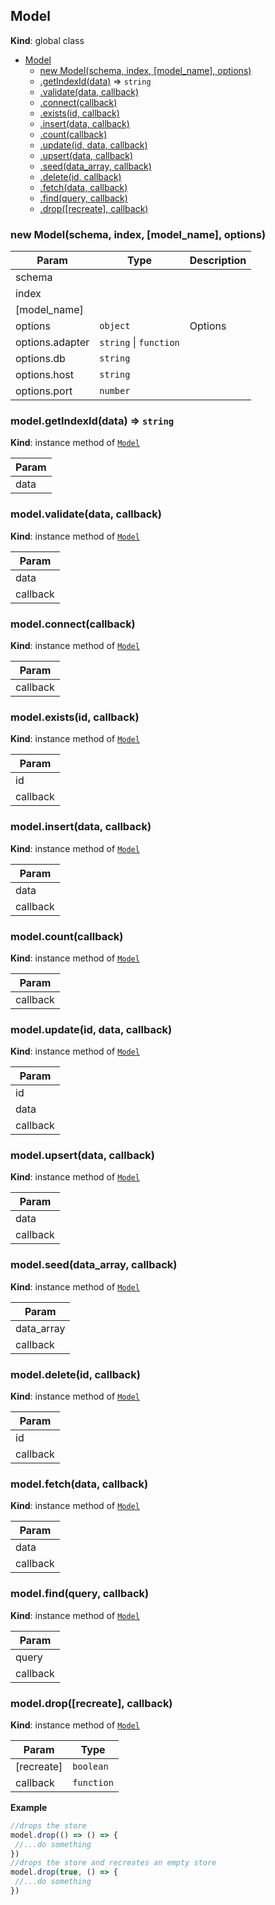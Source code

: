 <a name="Model"></a>

## Model
**Kind**: global class  

* [Model](#Model)
    * [new Model(schema, index, [model_name], options)](#new_Model_new)
    * [.getIndexId(data)](#Model+getIndexId) ⇒ <code>string</code>
    * [.validate(data, callback)](#Model+validate)
    * [.connect(callback)](#Model+connect)
    * [.exists(id, callback)](#Model+exists)
    * [.insert(data, callback)](#Model+insert)
    * [.count(callback)](#Model+count)
    * [.update(id, data, callback)](#Model+update)
    * [.upsert(data, callback)](#Model+upsert)
    * [.seed(data_array, callback)](#Model+seed)
    * [.delete(id, callback)](#Model+delete)
    * [.fetch(data, callback)](#Model+fetch)
    * [.find(query, callback)](#Model+find)
    * [.drop([recreate], callback)](#Model+drop)

<a name="new_Model_new"></a>

### new Model(schema, index, [model_name], options)

| Param | Type | Description |
| --- | --- | --- |
| schema |  |  |
| index |  |  |
| [model_name] |  |  |
| options | <code>object</code> | Options |
| options.adapter | <code>string</code> &#124; <code>function</code> |  |
| options.db | <code>string</code> |  |
| options.host | <code>string</code> |  |
| options.port | <code>number</code> |  |

<a name="Model+getIndexId"></a>

### model.getIndexId(data) ⇒ <code>string</code>
**Kind**: instance method of <code>[Model](#Model)</code>  

| Param |
| --- |
| data | 

<a name="Model+validate"></a>

### model.validate(data, callback)
**Kind**: instance method of <code>[Model](#Model)</code>  

| Param |
| --- |
| data | 
| callback | 

<a name="Model+connect"></a>

### model.connect(callback)
**Kind**: instance method of <code>[Model](#Model)</code>  

| Param |
| --- |
| callback | 

<a name="Model+exists"></a>

### model.exists(id, callback)
**Kind**: instance method of <code>[Model](#Model)</code>  

| Param |
| --- |
| id | 
| callback | 

<a name="Model+insert"></a>

### model.insert(data, callback)
**Kind**: instance method of <code>[Model](#Model)</code>  

| Param |
| --- |
| data | 
| callback | 

<a name="Model+count"></a>

### model.count(callback)
**Kind**: instance method of <code>[Model](#Model)</code>  

| Param |
| --- |
| callback | 

<a name="Model+update"></a>

### model.update(id, data, callback)
**Kind**: instance method of <code>[Model](#Model)</code>  

| Param |
| --- |
| id | 
| data | 
| callback | 

<a name="Model+upsert"></a>

### model.upsert(data, callback)
**Kind**: instance method of <code>[Model](#Model)</code>  

| Param |
| --- |
| data | 
| callback | 

<a name="Model+seed"></a>

### model.seed(data_array, callback)
**Kind**: instance method of <code>[Model](#Model)</code>  

| Param |
| --- |
| data_array | 
| callback | 

<a name="Model+delete"></a>

### model.delete(id, callback)
**Kind**: instance method of <code>[Model](#Model)</code>  

| Param |
| --- |
| id | 
| callback | 

<a name="Model+fetch"></a>

### model.fetch(data, callback)
**Kind**: instance method of <code>[Model](#Model)</code>  

| Param |
| --- |
| data | 
| callback | 

<a name="Model+find"></a>

### model.find(query, callback)
**Kind**: instance method of <code>[Model](#Model)</code>  

| Param |
| --- |
| query | 
| callback | 

<a name="Model+drop"></a>

### model.drop([recreate], callback)
**Kind**: instance method of <code>[Model](#Model)</code>  

| Param | Type |
| --- | --- |
| [recreate] | <code>boolean</code> | 
| callback | <code>function</code> | 

**Example**  
```js
//drops the storemodel.drop(() => () => { //...do something})//drops the store and recreates an empty storemodel.drop(true, () => { //...do something})
```
